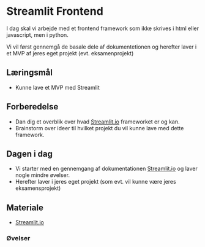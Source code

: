 # Streamlit Frontend
I dag skal vi arbejde med et frontend framework som ikke skrives i html eller javascript, men i python.    

Vi vil først gennemgå de basale dele af dokumentetionen og herefter laver i et MVP af jeres eget projekt (evt. eksamenprojekt) 

## Læringsmål
* Kunne lave et MVP med Streamlit

## Forberedelse 

* Dan dig et overblik over hvad [Streamlit.io](https://streamlit.io/) frameworket er og kan.
* Brainstorm over ideer til hvilket projekt du vil kunne lave med dette framework. 

## Dagen i dag
* Vi starter med en gennemgang af dokumentationen [Streamlit.io](https://streamlit.io/) og laver nogle mindre øvelser.
* Herefter laver i jeres eget projekt (som evt. vil kunne være jeres eksamensprojekt) 

## Materiale
*  [Streamlit.io](https://streamlit.io/)

### Øvelser